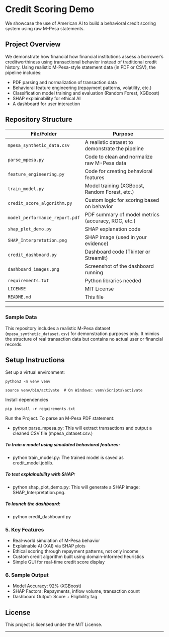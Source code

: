 # Credit Scoring Demo

We showcase the use of American AI to build a behavioral credit scoring system using raw M-Pesa statements. 

## Project Overview

We demonstrate how financial how financial institutions assess a borrower’s creditworthiness using transactional behavior instead of traditional credit history. Using realistic M-Pesa-style statement data (in PDF or CSV), the pipeline includes:

- PDF parsing and normalization of transaction data
- Behavioral feature engineering (repayment patterns, volatility, etc.)
- Classification model training and evaluation (Random Forest, XGBoost)
- SHAP explainability for ethical AI
- A dashboard for user interaction


## Repository Structure

| File/Folder                       | Purpose                                                               |
| --------------------------------- | --------------------------------------------------------------------- |
| `mpesa_synthetic_data.csv`        | A realistic dataset to demonstrate the pipeline            |
| `parse_mpesa.py`                  | Code to clean and normalize raw M-Pesa data                           |
| `feature_engineering.py`          | Code for creating behavioral features                                 |
| `train_model.py`                  | Model training (XGBoost, Random Forest, etc.)                         |
| `credit_score_algorithm.py`       | Custom logic for scoring based on behavior                            |
| `model_performance_report.pdf`    | PDF summary of model metrics (accuracy, ROC, etc.)                    |
| `shap_plot_demo.py`               | SHAP explanation code                                                 |
| `SHAP_Interpretation.png`         | SHAP image (used in your evidence)                                    |
| `credit_dashboard.py`             | Dashboard code (Tkinter or Streamlit)                                 |
| `dashboard_images.png`            | Screenshot of the dashboard running                                   |
| `requirements.txt`                | Python libraries needed                                               |
| `LICENSE`                         | MIT License                                                           |
| `README.md`                       | This file                                                             |

---

### Sample Data
This repository includes a realistic M-Pesa dataset (`mpesa_synthetic_dataset.csv`) for demonstration purposes only. It mimics the structure of real transaction data but contains no actual user or financial records.


## Setup Instructions

Set up a virtual environment:
```
python3 -m venv venv

source venv/bin/activate  # On Windows: venv\Scripts\activate
```


Install dependencies
```
pip install -r requirements.txt
```

Run the Project. To parse an M-Pesa PDF statement:
- python parse_mpesa.py: This will extract transactions and output a cleaned CSV file (mpesa_dataset.csv.)

##### To train a model using simulated behavioral features:
- python train_model.py: The trained model is saved as credit_model.joblib.

##### To test explainability with SHAP:
- python shap_plot_demo.py: This will generate a SHAP image: SHAP_Interpretation.png.

##### To launch the dashboard:
- python credit_dashboard.py

### 5. Key Features
- Real-world simulation of M-Pesa behavior
- Explainable AI (XAI) via SHAP plots
- Ethical scoring through repayment patterns, not only income
- Custom credit algorithm built using domain-informed heuristics
- Simple GUI for real-time credit score display

### 6. Sample Output
- Model Accuracy: 92% (XGBoost)
- SHAP Factors: Repayments, inflow volume, transaction count
- Dashboard Output: Score + Eligibility tag

## License
This project is licensed under the MIT License.

---




